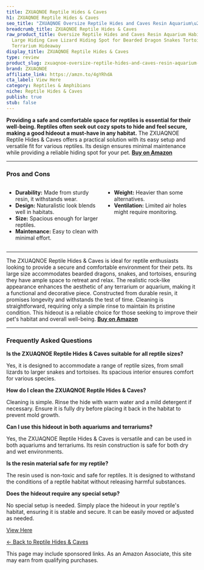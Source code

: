 ```yaml
---
title: ZXUAQNOE Reptile Hides & Caves
h1: ZXUAQNOE Reptile Hides & Caves
seo_title: "ZXUAQNOE Oversize Reptile Hides and Caves Resin Aquarium\u2026"
breadcrumb_title: ZXUAQNOE Reptile Hides & Caves
raw_product_title: Oversize Reptile Hides and Caves Resin Aquarium Habitat Hideouts
  Large Hiding Cave Lizard Hiding Spot for Bearded Dragon Snakes Tortoise Aquarium
  Terrarium Hideaway
display_title: ZXUAQNOE Reptile Hides & Caves
type: review
product_slug: zxuaqnoe-oversize-reptile-hides-and-caves-resin-aquarium-habitat-hideou-69ac1575
brand: ZXUAQNOE
affiliate_link: https://amzn.to/4gYRhdA
cta_label: View Here
category: Reptiles & Amphibians
niche: Reptile Hides & Caves
publish: true
stub: false
---
```


<div id="intro" class="full-width">
  <p><strong>Providing a safe and comfortable space for reptiles is essential for their well-being. Reptiles often seek out cozy spots to hide and feel secure, making a good hideout a must-have in any habitat.</strong> The ZXUAQNOE Reptile Hides & Caves offers a practical solution with its easy setup and versatile fit for various reptiles. Its design ensures minimal maintenance while providing a reliable hiding spot for your pet. <a href="https://amzn.to/4gYRhdA" rel="nofollow sponsored noopener" target="_blank"><strong>Buy on Amazon</strong></a></p>
</div>

<hr />
<h3 id="pros-cons">Pros and Cons</h3>
<div class="pc-grid" style="display:grid;grid-template-columns:1fr 1fr;gap:16px;">
  <ul>
    <li><strong>Durability:</strong> Made from sturdy resin, it withstands wear.</li>
    <li><strong>Design:</strong> Naturalistic look blends well in habitats.</li>
    <li><strong>Size:</strong> Spacious enough for larger reptiles.</li>
    <li><strong>Maintenance:</strong> Easy to clean with minimal effort.</li>
  </ul>
  <ul>
    <li><strong>Weight:</strong> Heavier than some alternatives.</li>
    <li><strong>Ventilation:</strong> Limited air holes might require monitoring.</li>
  </ul>
</div>
<hr />

<div class="full-width">
  <p>The ZXUAQNOE Reptile Hides & Caves is ideal for reptile enthusiasts looking to provide a secure and comfortable environment for their pets. Its large size accommodates bearded dragons, snakes, and tortoises, ensuring they have ample space to retreat and relax. The realistic rock-like appearance enhances the aesthetic of any terrarium or aquarium, making it a functional and decorative piece. Constructed from durable resin, it promises longevity and withstands the test of time. Cleaning is straightforward, requiring only a simple rinse to maintain its pristine condition. This hideout is a reliable choice for those seeking to improve their pet's habitat and overall well-being. <a href="https://amzn.to/4gYRhdA" rel="nofollow sponsored noopener" target="_blank"><strong>Buy on Amazon</strong></a></p>
</div>

<hr />
<h3 id="faqs">Frequently Asked Questions</h3>

<p><strong>Is the ZXUAQNOE Reptile Hides & Caves suitable for all reptile sizes?</strong></p>
<p>Yes, it is designed to accommodate a range of reptile sizes, from small lizards to larger snakes and tortoises. Its spacious interior ensures comfort for various species.</p>

<p><strong>How do I clean the ZXUAQNOE Reptile Hides & Caves?</strong></p>
<p>Cleaning is simple. Rinse the hide with warm water and a mild detergent if necessary. Ensure it is fully dry before placing it back in the habitat to prevent mold growth.</p>

<p><strong>Can I use this hideout in both aquariums and terrariums?</strong></p>
<p>Yes, the ZXUAQNOE Reptile Hides & Caves is versatile and can be used in both aquariums and terrariums. Its resin construction is safe for both dry and wet environments.</p>

<p><strong>Is the resin material safe for my reptile?</strong></p>
<p>The resin used is non-toxic and safe for reptiles. It is designed to withstand the conditions of a reptile habitat without releasing harmful substances.</p>

<p><strong>Does the hideout require any special setup?</strong></p>
<p>No special setup is needed. Simply place the hideout in your reptile's habitat, ensuring it is stable and secure. It can be easily moved or adjusted as needed.</p>
<p><a class="btn" href="https://amzn.to/4gYRhdA" target="_blank" rel="nofollow sponsored noopener">View Here</a></p>
<p><a href="/roundups/reptiles-amphibians/reptile-hides-caves/">← Back to Reptile Hides & Caves</a></p>
<aside class="disclosure">This page may include sponsored links. As an Amazon Associate, this site may earn from qualifying purchases.</aside>
